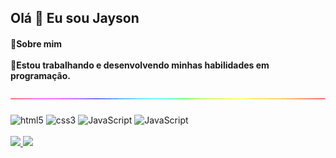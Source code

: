 

## Olá 🙏 Eu sou Jayson



<div class="markdown-heading" dir="auto">
    <h4 class="heading-element" dir="auto">
        <font style="vertical-align: inherit;"> 
            <font style="vertical-align: inherit;">
     🌟Sobre mim
            </font><br><br>
            <font style="vertical-align: inherit;">
    🌱Estou trabalhando e desenvolvendo minhas habilidades em programação.
            </font>
        </font><br>
    </h4>
</div>



<img align="center" alt="Linha" src="https://raw.githubusercontent.com/jaysonstn/jaysonstn/refs/heads/main/linha.gif" />
<div style="display: inline_block"><br/>
    <img align="center" alt="html5" src="https://img.shields.io/badge/HTML5-E34F26?style=for-the-badge&logo=html5&logoColor=white" />
<img align="center" alt="css3" src="https://img.shields.io/badge/CSS3-1572B6?style=for-the-badge&logo=css3&logoColor=white" />
<img align="center" alt="JavaScript" src="https://img.shields.io/badge/Bootstrap-563D7C?style=for-the-badge&logo=bootstrap&logoColor=white" />    
<img align="center" alt="JavaScript" src="https://img.shields.io/badge/JavaScript-F7DF1E?style=for-the-badge&logo=javascript&logoColor=black" />
    
</div><br/>

<div>
<a href="https://github.com/jaysonstn">
<img loading="lazy" height="180em" src="https://github-readme-stats.vercel.app/api/top-langs/?username=jaysonstn&layout=compact&langs_count=7&theme=dracula"/>
<img loading="lazy" height="180em" src="https://github-readme-stats.vercel.app/api?username=jaysonstn&show_icons=true&theme=dracula&include_all_commits=true&count_private=true"/>
</div>



